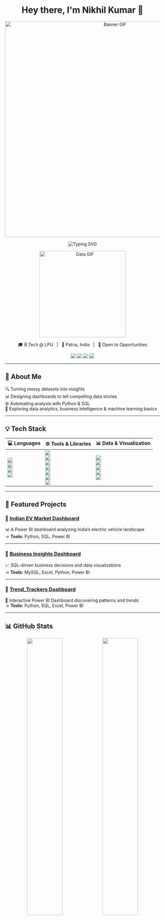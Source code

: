 <!-- README.md -->

<h1 align="center">Hey there, I'm Nikhil Kumar 👋</h1>

<p align="center">
  <img src="https://cdn.dribbble.com/users/134049/screenshots/2857560/media/3eb3694bb474fb5f91887fd67a780728.gif" width="700" alt="Banner GIF" />
</p>

<p align="center">
  <img src="https://readme-typing-svg.herokuapp.com?font=Fira+Code&size=22&pause=1000&color=64C3D0&center=true&vCenter=true&width=500&lines=Data+Analyst+in+the+Making...;Python+%7C+SQL+%7C+Power+BI+%7C+Excel;Loves+Finding+Stories+in+Data" alt="Typing SVG" />
</p>

<p align="center">
  <img src="https://cdn.dribbble.com/users/2134093/screenshots/6031839/media/bb2d2b8b424d236fc595e71f2c2d9b65.gif" width="280" alt="Data GIF" />
</p>

<p align="center">
  🎓 B.Tech @ LPU &nbsp; | &nbsp; 📍 Patna, India &nbsp; | &nbsp; 💼 Open to Opportunities  
</p>

<p align="center">
  <a href="https://linkedin.com/in/nikhil-kumar-001a812b0"><img src="https://img.shields.io/badge/-LinkedIn-0077B5?style=for-the-badge&logo=linkedin&logoColor=white&labelColor=0077B5" /></a>
  <a href="mailto:nikhilkumar9276@gmail.com"><img src="https://img.shields.io/badge/-Gmail-D14836?style=for-the-badge&logo=gmail&logoColor=white&labelColor=D14836" /></a>
  <a href="https://nikhil9276.github.io/"><img src="https://img.shields.io/badge/-Portfolio-0096c7?style=for-the-badge&logo=google-chrome&logoColor=white&labelColor=0096c7" /></a>
  <a href="https://github.com/nikhil9276/nikhil9276.github.io/raw/main/Nikhil's_Resume.pdf" download>
    <img src="https://img.shields.io/badge/-Resume-495057?style=for-the-badge&logo=adobeacrobatreader&logoColor=white&labelColor=495057" />
  </a>
</p>

---

## 🚀 About Me

🔍 Turning messy datasets into insights  
📊 Designing dashboards to tell compelling data stories  
⚙️ Automating analysis with Python & SQL  
🎯 Exploring data analytics, business intelligence & machine learning basics  

---

## 💡 Tech Stack

| 💻 Languages | ⚙️ Tools & Libraries | 📊 Data & Visualization |
|-------------|----------------------|--------------------------|
| <img src="https://img.shields.io/badge/Python-3776AB?style=for-the-badge&logo=python&logoColor=white&labelColor=3776AB" /> <br> <img src="https://img.shields.io/badge/SQL-336791?style=for-the-badge&logo=postgresql&logoColor=white&labelColor=336791" /> <br> <img src="https://img.shields.io/badge/HTML5-E34F26?style=for-the-badge&logo=html5&logoColor=white" /> <br> <img src="https://img.shields.io/badge/CSS3-1572B6?style=for-the-badge&logo=css3&logoColor=white" /> | <img src="https://img.shields.io/badge/Pandas-150458?style=for-the-badge&logo=pandas&logoColor=white" /> <br> <img src="https://img.shields.io/badge/Numpy-013243?style=for-the-badge&logo=numpy&logoColor=white" /> <br> <img src="https://img.shields.io/badge/Jupyter-F37626?style=for-the-badge&logo=jupyter&logoColor=white" /> <br> <img src="https://img.shields.io/badge/Git-F05032?style=for-the-badge&logo=git&logoColor=white" /> <br> <img src="https://img.shields.io/badge/GitHub-181717?style=for-the-badge&logo=github&logoColor=white" /> <br> <img src="https://img.shields.io/badge/Google%20Sheets-34A853?style=for-the-badge&logo=google-sheets&logoColor=white" /> <br> <img src="https://img.shields.io/badge/VS%20Code-007ACC?style=for-the-badge&logo=visual-studio-code&logoColor=white" /> | <img src="https://img.shields.io/badge/Power%20BI-F2C811?style=for-the-badge&logo=powerbi&logoColor=black" /> <br> <img src="https://img.shields.io/badge/Excel-217346?style=for-the-badge&logo=microsoft-excel&logoColor=white" /> <br> <img src="https://img.shields.io/badge/Matplotlib-004D7A?style=for-the-badge&logo=plotly&logoColor=white" /> <br> <img src="https://img.shields.io/badge/Data%20Cleaning-blue?style=for-the-badge" /> <br> <img src="https://img.shields.io/badge/Data%20Storytelling-8E44AD?style=for-the-badge" /> |

---

## 🔗 Featured Projects

### 📌 [Indian EV Market Dashboard](https://github.com/hema2781/Indian-EV-Market-Dashboard)  
📊 A Power BI dashboard analyzing India’s electric vehicle landscape  
→ **Tools:** Python, SQL, Power BI  

---

### 📌 [Business Insights Dashboard](https://github.com/nikhil9276/SQL-Sleuths)  
📈 SQL-driven business decisions and data visualizations  
→ **Tools:** MySQL, Excel, Python, Power BI  

---

### 📌 [Trend_Trackers Dashboard](https://github.com/Ashutosh1020/Trend_Trackers)  
🚀 Interactive Power BI Dashboard discovering patterns and trends  
→ **Tools:** Python, SQL, Excel, Power BI  

---

## 📊 GitHub Stats

<p align="center">
  <img src="https://github-readme-stats.vercel.app/api?username=nikhil9276&show_icons=true&theme=calm&hide_border=true" width="48%" />
  <img src="https://github-readme-streak-stats.herokuapp.com/?user=nikhil9276&theme=calm&hide_border=true" width="48%" />
</p>

<p align="center">
  <img src="https://github-readme-activity-graph.vercel.app/graph?username=nikhil9276&theme=calm&hide_border=true&area=true" width="100%" />
</p>

---

<p align="center">
  🚀 *"Exploring data, finding insights, and making it all beautiful."*
</p>
